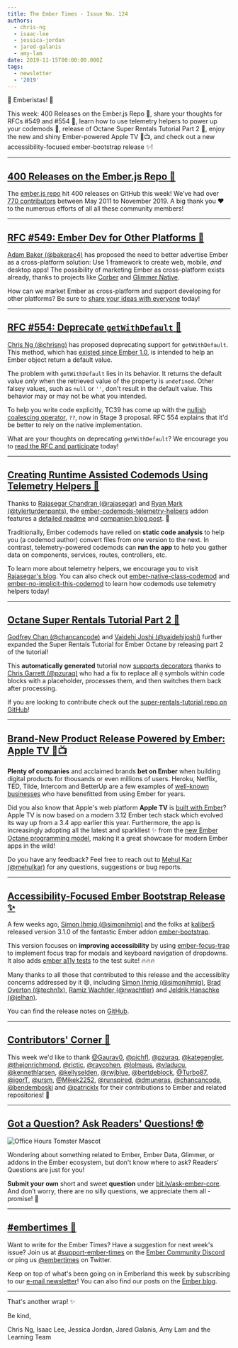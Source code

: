 ```yaml
---
title: The Ember Times - Issue No. 124
authors:
  - chris-ng
  - isaac-lee
  - jessica-jordan
  - jared-galanis
  - amy-lam
date: 2019-11-15T00:00:00.000Z
tags:
  - newsletter
  - '2019'
---
```



👋 Emberistas! 🐹

This week: 400 Releases on the Ember.js Repo 🎉, share your thoughts for RFCs #549 and #554 💬, learn how to use telemetry helpers to power up your codemods 📡, release of Octane Super Rentals Tutorial Part 2 🚀, enjoy the new and shiny Ember-powered Apple TV 🍏📺, and check out a new accessibility-focused ember-bootstrap release ✨!

<!-- READMORE -->

---

## [400 Releases on the Ember.js Repo 🎉](https://github.com/emberjs/ember.js)

The [ember.js repo](https://github.com/emberjs/ember.js) hit 400 releases on GitHub this week! We’ve had over [770 contributors](https://github.com/emberjs/ember.js/graphs/contributors) between May 2011 to November 2019. A big thank you ❤️ to the numerous efforts of all all these community members!

---

## [RFC #549: Ember Dev for Other Platforms 💬](https://github.com/emberjs/rfcs/pull/549)

[Adam Baker (@bakerac4)](https://github.com/bakerac4) has proposed the need to better advertise Ember as a cross-platform solution: Use 1 framework to create web, mobile, *and* desktop apps! The possibility of marketing Ember as cross-platform exists already, thanks to projects like [Corber](http://corber.io/pages/frameworks/ember) and [Glimmer Native](https://github.com/bakerac4/glimmer-native).

How can we market Ember as cross-platform and support developing for other platforms? Be sure to [share your ideas with everyone](https://github.com/emberjs/rfcs/pull/549) today!

---

## [RFC #554: Deprecate `getWithDefault` 💬](https://github.com/emberjs/rfcs/pull/554)

[Chris Ng (@chrisng)](https://github.com/chrisrng) has proposed deprecating support for `getWithDefault`. This method, which has [existed since Ember 1.0](https://api.emberjs.com/ember/1.0/classes/Ember.Object/methods/getWithDefault?anchor=getWithDefault), is intended to help an Ember object return a default value.

The problem with `getWithDefault` lies in its behavior. It returns the default value *only* when the retrieved value of the property is `undefined`. Other falsey values, such as `null` or `''`, don't result in the default value. This behavior may or may not be what you intended.

To help you write code explicitly, TC39 has come up with the [nullish coalescing operator](https://github.com/tc39/proposal-nullish-coalescing), `??`, now in Stage 3 proposal. RFC 554 explains that it'd be better to rely on the native implementation.

What are your thoughts on deprecating `getWithDefault`? We encourage you to [read the RFC and participate](https://github.com/emberjs/rfcs/pull/554) today!

---

## [Creating Runtime Assisted Codemods Using Telemetry Helpers 📡](http://hangaroundtheweb.com/2019/10/creating-runtime-assisted-codemods-using-telemetry-helpers/)

Thanks to [Rajasegar Chandran (@rajasegar)](https://github.com/rajasegar) and [Ryan Mark (@tylerturdenpants)](https://github.com/tylerturdenpants), the [ember-codemods-telemetry-helpers](https://github.com/ember-codemods/ember-codemods-telemetry-helpers) addon features a [detailed readme](https://github.com/ember-codemods/ember-codemods-telemetry-helpers#ember-codemods-telemetry-helpers) and [companion blog post](http://hangaroundtheweb.com/2019/10/creating-runtime-assisted-codemods-using-telemetry-helpers/). 💞

Traditionally, Ember codemods have relied on **static code analysis** to help you (a codemod author) convert files from one version to the next. In contrast, telemetry-powered codemods can **run the app** to help you gather data on components, services, routes, controllers, etc.

To learn more about telemetry helpers, we encourage you to visit [Rajasegar's blog](http://hangaroundtheweb.com/2019/10/creating-runtime-assisted-codemods-using-telemetry-helpers/). You can also check out [ember-native-class-codemod](https://github.com/ember-codemods/ember-native-class-codemod) and [ember-no-implicit-this-codemod](https://github.com/ember-codemods/ember-no-implicit-this-codemod) to learn how codemods use telemetry helpers today!

---

## [Octane Super Rentals Tutorial Part 2 🚀](https://octane-guides-preview.emberjs.com/release/tutorial/10-part-2/)

[Godfrey Chan (@chancancode)](https://github.com/chancancode) and [Vaidehi Joshi (@vaidehijoshi)](https://github.com/vaidehijoshi) further expanded the Super Rentals Tutorial for Ember Octane by releasing part 2 of the tutorial!

This **automatically generated** tutorial now [supports decorators](https://github.com/cibernox/ember-cli-yuidoc/pull/52) thanks to [Chris Garrett (@pzuraq)](https://github.com/pzuraq) who had a fix to replace all `@` symbols within code blocks with a placeholder, processes them, and then switches them back after processing.

If you are looking to contribute check out the [super-rentals-tutorial repo on GitHub](https://github.com/ember-learn/super-rentals-tutorial)!

---

## [Brand-New Product Release Powered by Ember: Apple TV 🍏📺](https://twitter.com/mehulkar/status/1190318959955857408)

**Plenty of companies** and acclaimed brands **bet on Ember** when building digital products for thousands or even millions of users. Heroku, Netflix, TED, Tilde, Intercom and BetterUp are a few examples of [well-known businesses](https://emberjs.com/ember-users) who have benefitted from using Ember for years.

Did you also know that Apple's web platform **Apple TV** is [built with Ember](https://twitter.com/mehulkar/status/1190318959955857408)? Apple TV is now based on a modern 3.12 Ember tech stack which evolved its way up from a 3.4 app earlier this year. Furthermore, the app is increasingly adopting all the latest and sparkliest ✨ from the [new Ember Octane programming model](https://emberjs.com/editions/octane/), making it a great showcase for modern Ember apps in the wild!

Do you have any feedback? Feel free to reach out to [Mehul Kar (@mehulkar)](https://github.com/mehulkar) for any questions, suggestions or bug reports.

---

## [Accessibility-Focused Ember Bootstrap Release ✨](https://twitter.com/simonihmig/status/1190740590377472001)

A few weeks ago, [Simon Ihmig (@simonihmig)](https://github.com/simonihmig) and the folks at [kaliber5](https://github.com/kaliber5) released version 3.1.0 of the fantastic Ember addon [ember-bootstrap](https://github.com/kaliber5/ember-bootstrap).

<!-- alex ignore trap -->
This version focuses on **improving accessibility** by using [ember-focus-trap](https://github.com/josemarluedke/ember-focus-trap) to implement focus trap for modals and keyboard navigation of dropdowns. It also adds [ember a11y tests](https://github.com/ember-a11y/ember-a11y-testing) to the test suite! 🔥🔥🔥

Many thanks to all those that contributed to this release and the accessiblity concerns addressed by it 😄, including [Simon Ihmig (@simonihmig)](https://github.com/simonihmig), [Brad Overton (@techn1x)](https://github.com/Techn1x), [Ramiz Wachtler (@rwachtler)](https://github.com/rwachtler) and [Jeldrik Hanschke (@jelhan)](https://github.com/jelhan).

You can find the release notes on [GitHub](https://github.com/kaliber5/ember-bootstrap/blob/master/CHANGELOG.md#310-2019-11-02).


---

## [Contributors' Corner 👏](https://guides.emberjs.com/release/contributing/repositories/)

<p>This week we'd like to thank <a href="https://github.com/Gaurav0" target="gh-user">@Gaurav0</a>, <a href="https://github.com/pichfl" target="gh-user">@pichfl</a>, <a href="https://github.com/pzuraq" target="gh-user">@pzuraq</a>, <a href="https://github.com/kategengler" target="gh-user">@kategengler</a>, <a href="https://github.com/thejonrichmond" target="gh-user">@thejonrichmond</a>, <a href="https://github.com/rictic" target="gh-user">@rictic</a>, <a href="https://github.com/raycohen" target="gh-user">@raycohen</a>, <a href="https://github.com/lolmaus" target="gh-user">@lolmaus</a>, <a href="https://github.com/vladucu" target="gh-user">@vladucu</a>, <a href="https://github.com/kennethlarsen" target="gh-user">@kennethlarsen</a>, <a href="https://github.com/kellyselden" target="gh-user">@kellyselden</a>, <a href="https://github.com/rwjblue" target="gh-user">@rwjblue</a>, <a href="https://github.com/bertdeblock" target="gh-user">@bertdeblock</a>, <a href="https://github.com/Turbo87" target="gh-user">@Turbo87</a>, <a href="https://github.com/igorT" target="gh-user">@igorT</a>, <a href="https://github.com/ursm" target="gh-user">@ursm</a>, <a href="https://github.com/Mikek2252" target="gh-user">@Mikek2252</a>, <a href="https://github.com/runspired" target="gh-user">@runspired</a>, <a href="https://github.com/dmuneras" target="gh-user">@dmuneras</a>, <a href="https://github.com/chancancode" target="gh-user">@chancancode</a>, <a href="https://github.com/bendemboski" target="gh-user">@bendemboski</a> and <a href="https://github.com/patricklx" target="gh-user">@patricklx</a>  for their contributions to Ember and related repositories! 💖</p>

---

## [Got a Question? Ask Readers' Questions! 🤓](https://docs.google.com/forms/d/e/1FAIpQLScqu7Lw_9cIkRtAiXKitgkAo4xX_pV1pdCfMJgIr6Py1V-9Og/viewform)

<div class="blog-row">
  <img class="float-right small transparent padded" alt="Office Hours Tomster Mascot" title="Readers' Questions" src="/images/tomsters/officehours.png" />

  <p>Wondering about something related to Ember, Ember Data, Glimmer, or addons in the Ember ecosystem, but don't know where to ask? Readers’ Questions are just for you!</p>

  <p><strong>Submit your own</strong> short and sweet <strong>question</strong> under <a href="https://bit.ly/ask-ember-core" target="rq">bit.ly/ask-ember-core</a>. And don’t worry, there are no silly questions, we appreciate them all - promise! 🤞</p>
</div>

---

## [#embertimes 📰](https://blog.emberjs.com/tags/newsletter.html)

Want to write for the Ember Times? Have a suggestion for next week's issue? Join us at [#support-ember-times](https://discordapp.com/channels/480462759797063690/485450546887786506) on the [Ember Community Discord](https://discordapp.com/invite/zT3asNS) or ping us [@embertimes](https://twitter.com/embertimes) on Twitter.

Keep on top of what's been going on in Emberland this week by subscribing to our [e-mail newsletter](https://the-emberjs-times.ongoodbits.com/)! You can also find our posts on the [Ember blog](https://emberjs.com/blog/tags/newsletter.html).

---

That's another wrap! ✨

Be kind,

Chris Ng, Isaac Lee, Jessica Jordan, Jared Galanis, Amy Lam and the Learning Team
